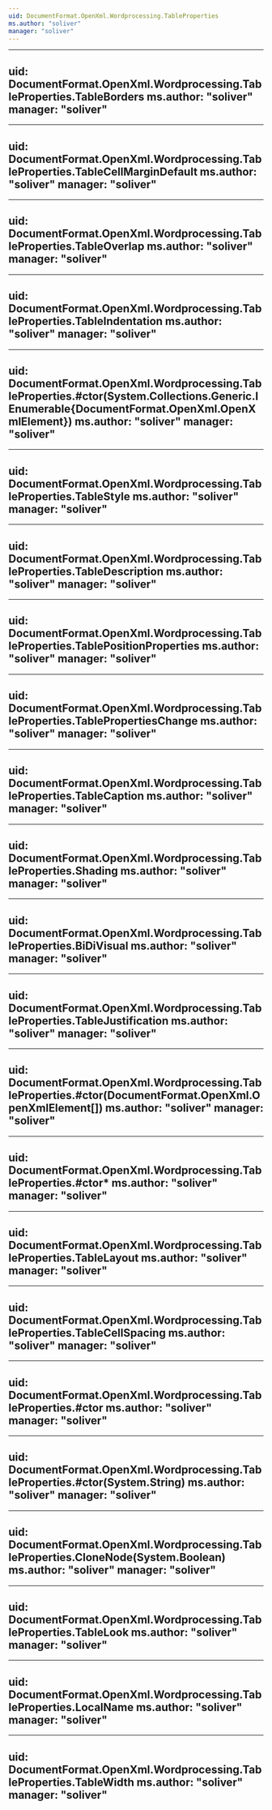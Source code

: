 ```yaml
---
uid: DocumentFormat.OpenXml.Wordprocessing.TableProperties
ms.author: "soliver"
manager: "soliver"
---
```


---
uid: DocumentFormat.OpenXml.Wordprocessing.TableProperties.TableBorders
ms.author: "soliver"
manager: "soliver"
---

---
uid: DocumentFormat.OpenXml.Wordprocessing.TableProperties.TableCellMarginDefault
ms.author: "soliver"
manager: "soliver"
---

---
uid: DocumentFormat.OpenXml.Wordprocessing.TableProperties.TableOverlap
ms.author: "soliver"
manager: "soliver"
---

---
uid: DocumentFormat.OpenXml.Wordprocessing.TableProperties.TableIndentation
ms.author: "soliver"
manager: "soliver"
---

---
uid: DocumentFormat.OpenXml.Wordprocessing.TableProperties.#ctor(System.Collections.Generic.IEnumerable{DocumentFormat.OpenXml.OpenXmlElement})
ms.author: "soliver"
manager: "soliver"
---

---
uid: DocumentFormat.OpenXml.Wordprocessing.TableProperties.TableStyle
ms.author: "soliver"
manager: "soliver"
---

---
uid: DocumentFormat.OpenXml.Wordprocessing.TableProperties.TableDescription
ms.author: "soliver"
manager: "soliver"
---

---
uid: DocumentFormat.OpenXml.Wordprocessing.TableProperties.TablePositionProperties
ms.author: "soliver"
manager: "soliver"
---

---
uid: DocumentFormat.OpenXml.Wordprocessing.TableProperties.TablePropertiesChange
ms.author: "soliver"
manager: "soliver"
---

---
uid: DocumentFormat.OpenXml.Wordprocessing.TableProperties.TableCaption
ms.author: "soliver"
manager: "soliver"
---

---
uid: DocumentFormat.OpenXml.Wordprocessing.TableProperties.Shading
ms.author: "soliver"
manager: "soliver"
---

---
uid: DocumentFormat.OpenXml.Wordprocessing.TableProperties.BiDiVisual
ms.author: "soliver"
manager: "soliver"
---

---
uid: DocumentFormat.OpenXml.Wordprocessing.TableProperties.TableJustification
ms.author: "soliver"
manager: "soliver"
---

---
uid: DocumentFormat.OpenXml.Wordprocessing.TableProperties.#ctor(DocumentFormat.OpenXml.OpenXmlElement[])
ms.author: "soliver"
manager: "soliver"
---

---
uid: DocumentFormat.OpenXml.Wordprocessing.TableProperties.#ctor*
ms.author: "soliver"
manager: "soliver"
---

---
uid: DocumentFormat.OpenXml.Wordprocessing.TableProperties.TableLayout
ms.author: "soliver"
manager: "soliver"
---

---
uid: DocumentFormat.OpenXml.Wordprocessing.TableProperties.TableCellSpacing
ms.author: "soliver"
manager: "soliver"
---

---
uid: DocumentFormat.OpenXml.Wordprocessing.TableProperties.#ctor
ms.author: "soliver"
manager: "soliver"
---

---
uid: DocumentFormat.OpenXml.Wordprocessing.TableProperties.#ctor(System.String)
ms.author: "soliver"
manager: "soliver"
---

---
uid: DocumentFormat.OpenXml.Wordprocessing.TableProperties.CloneNode(System.Boolean)
ms.author: "soliver"
manager: "soliver"
---

---
uid: DocumentFormat.OpenXml.Wordprocessing.TableProperties.TableLook
ms.author: "soliver"
manager: "soliver"
---

---
uid: DocumentFormat.OpenXml.Wordprocessing.TableProperties.LocalName
ms.author: "soliver"
manager: "soliver"
---

---
uid: DocumentFormat.OpenXml.Wordprocessing.TableProperties.TableWidth
ms.author: "soliver"
manager: "soliver"
---
